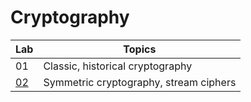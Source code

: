 # Cryptography

| Lab  | Topics |
| ------------- | ------------- |
| 01  | Classic, historical cryptography  |
| [02](https://github.com/basiav/Cryptography/blob/main/Laboratorium-02-2021-work.ipynb)  | Symmetric cryptography, stream ciphers |
